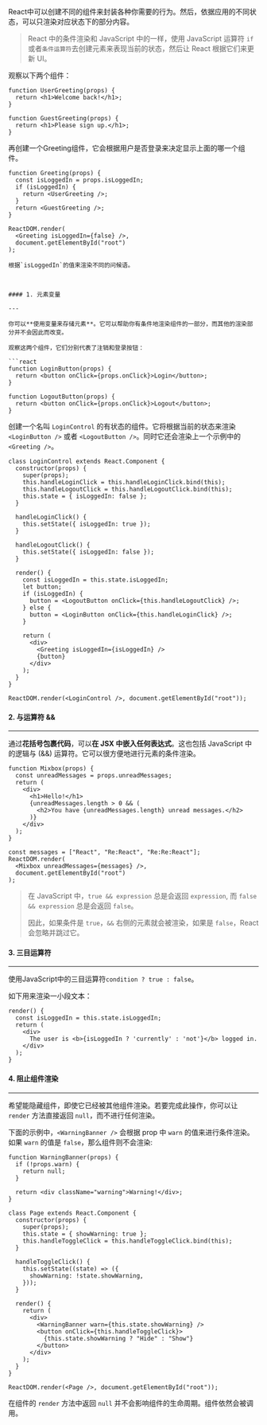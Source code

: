 React中可以创建不同的组件来封装各种你需要的行为。然后，依据应用的不同状态，可以只渲染对应状态下的部分内容。

>React 中的条件渲染和 JavaScript 中的一样，使用 JavaScript 运算符 `if` 或者`条件运算符`去创建元素来表现当前的状态，然后让 React 根据它们来更新 UI。

观察以下两个组件：

```react
function UserGreeting(props) {
  return <h1>Welcome back!</h1>;
}

function GuestGreeting(props) {
  return <h1>Please sign up.</h1>;
}
```

再创建一个Greeting组件，它会根据用户是否登录来决定显示上面的哪一个组件。

```react
function Greeting(props) {
  const isLoggedIn = props.isLoggedIn;
  if (isLoggedIn) {
    return <UserGreeting />;
  }
  return <GuestGreeting />;
}

ReactDOM.render(
  <Greeting isLoggedIn={false} />,
  document.getElementById("root")
);

根据`isLoggedIn`的值来渲染不同的问候语。



#### 1. 元素变量

---

你可以**使用变量来存储元素**。它可以帮助你有条件地渲染组件的一部分，而其他的渲染部分并不会因此而改变。

观察这两个组件，它们分别代表了注销和登录按钮：

```react
function LoginButton(props) {
  return <button onClick={props.onClick}>Login</button>;
}

function LogoutButton(props) {
  return <button onClick={props.onClick}>Logout</button>;
}
```

创建一个名叫 `LoginControl` 的有状态的组件。它将根据当前的状态来渲染 `<LoginButton />` 或者 `<LogoutButton />`。同时它还会渲染上一个示例中的 `<Greeting />`。

```react
class LoginControl extends React.Component {
  constructor(props) {
    super(props);
    this.handleLoginClick = this.handleLoginClick.bind(this);
    this.handleLogoutClick = this.handleLogoutClick.bind(this);
    this.state = { isLoggedIn: false };
  }

  handleLoginClick() {
    this.setState({ isLoggedIn: true });
  }

  handleLogoutClick() {
    this.setState({ isLoggedIn: false });
  }

  render() {
    const isLoggedIn = this.state.isLoggedIn;
    let button;
    if (isLoggedIn) {
      button = <LogoutButton onClick={this.handleLogoutClick} />;
    } else {
      button = <LoginButton onClick={this.handleLoginClick} />;
    }

    return (
      <div>
        <Greeting isLoggedIn={isLoggedIn} />
        {button}
      </div>
    );
  }
}

ReactDOM.render(<LoginControl />, document.getElementById("root"));
```



#### 2. 与运算符 &&

---

通过**花括号包裹代码**，可以**在 JSX 中嵌入任何表达式**。这也包括 JavaScript 中的逻辑与 (&&) 运算符。它可以很方便地进行元素的条件渲染。

```react
function Mixbox(props) {
  const unreadMessages = props.unreadMessages;
  return (
    <div>
      <h1>Hello!</h1>
      {unreadMessages.length > 0 && (
        <h2>You have {unreadMessages.length} unread messages.</h2>
      )}
    </div>
  );
}

const messages = ["React", "Re:React", "Re:Re:React"];
ReactDOM.render(
  <Mixbox unreadMessages={messages} />,
  document.getElementById("root")
);
```

>在 JavaScript 中，`true && expression` 总是会返回 `expression`, 而 `false && expression` 总是会返回 `false`。
>
>因此，如果条件是 `true`，`&&` 右侧的元素就会被渲染，如果是 `false`，React 会忽略并跳过它。



#### 3. 三目运算符

---

使用JavaScript中的三目运算符`condition ? true : false`。

如下用来渲染一小段文本：

```react
render() {
  const isLoggedIn = this.state.isLoggedIn;
  return (
    <div>
      The user is <b>{isLoggedIn ? 'currently' : 'not'}</b> logged in.
    </div>
  );
}
```



#### 4. 阻止组件渲染

---

希望能隐藏组件，即使它已经被其他组件渲染。若要完成此操作，你可以让 `render` 方法直接返回 `null`，而不进行任何渲染。

下面的示例中，`<WarningBanner />` 会根据 prop 中 `warn` 的值来进行条件渲染。如果 `warn` 的值是 `false`，那么组件则不会渲染:

```react
function WarningBanner(props) {
  if (!props.warn) {
    return null;
  }

  return <div className="warning">Warning!</div>;
}

class Page extends React.Component {
  constructor(props) {
    super(props);
    this.state = { showWarning: true };
    this.handleToggleClick = this.handleToggleClick.bind(this);
  }

  handleToggleClick() {
    this.setState((state) => ({
      showWarning: !state.showWarning,
    }));
  }

  render() {
    return (
      <div>
        <WarningBanner warn={this.state.showWarning} />
        <button onClick={this.handleToggleClick}>
          {this.state.showWarning ? "Hide" : "Show"}
        </button>
      </div>
    );
  }
}

ReactDOM.render(<Page />, document.getElementById("root"));
```

在组件的 `render` 方法中返回 `null` 并不会影响组件的生命周期。组件依然会被调用。

